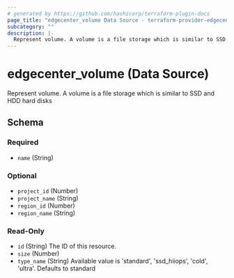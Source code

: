 ```yaml
---
# generated by https://github.com/hashicorp/terraform-plugin-docs
page_title: "edgecenter_volume Data Source - terraform-provider-edgecenter"
subcategory: ""
description: |-
  Represent volume. A volume is a file storage which is similar to SSD and HDD hard disks
---
```


# edgecenter_volume (Data Source)

Represent volume. A volume is a file storage which is similar to SSD and HDD hard disks



<!-- schema generated by tfplugindocs -->
## Schema

### Required

- `name` (String)

### Optional

- `project_id` (Number)
- `project_name` (String)
- `region_id` (Number)
- `region_name` (String)

### Read-Only

- `id` (String) The ID of this resource.
- `size` (Number)
- `type_name` (String) Available value is 'standard', 'ssd_hiiops', 'cold', 'ultra'. Defaults to standard


